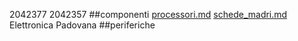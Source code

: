 2042377
2042357
##componenti
[processori.md](processori.md)
[schede_madri.md](schede_madri.md)
Elettronica Padovana
##periferiche
